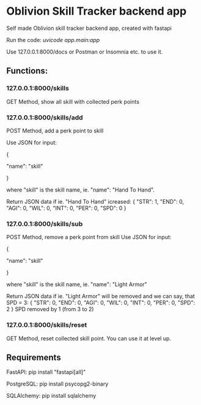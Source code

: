# Oblivion Skill Tracker backend app
Self made Oblivion skill tracker backend app, created with fastapi

Run the code: *uvicode app.main:app*

Use 127.0.0.1:8000/docs or Postman or Insomnia etc. to use it.

## Functions:
### 127.0.0.1:8000/skills
GET Method, show all skill with collected perk points

### 127.0.0.1:8000/skills/add
POST Method, add a perk point to skill

Use JSON for input:

{

"name": "skill"

}

where "skill" is the skill name, ie. "name": "Hand To Hand".

Return JSON data if ie. "Hand To Hand" icreased:
{
  "STR": 1,
  "END": 0,
  "AGI": 0,
  "WIL": 0,
  "INT": 0,
  "PER": 0,
  "SPD": 0
}

### 127.0.0.1:8000/skills/sub
POST Method, remove a perk point from skill
Use JSON for input:

{

"name": "skill"

}

 where "skill" is the skill name, ie. "name": "Light Armor"

Return JSON data if ie. "Light Armor" will be removed and we can say, that SPD = 3:
{
  "STR": 0,
  "END": 0,
  "AGI": 0,
  "WIL": 0,
  "INT": 0,
  "PER": 0,
  "SPD": 2
}
SPD removed by 1 (from 3 to 2)

### 127.0.0.1:8000/skills/reset
GET Method, reset collected skill point. You can use it at level up.

## Requirements
FastAPI:
  pip install "fastapi[all]"

PostgreSQL:
  pip install psycopg2-binary

SQLAlchemy:
  pip install sqlalchemy
